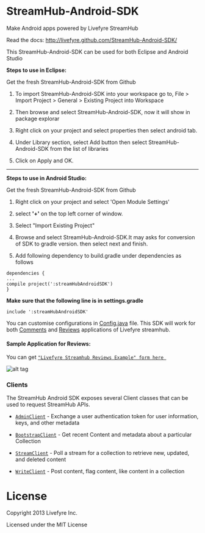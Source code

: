 
StreamHub-Android-SDK
=====================

Make Android apps powered by Livefyre StreamHub

Read the docs: http://livefyre.github.com/StreamHub-Android-SDK/

This StreamHub-Android-SDK can be used for both Eclipse and Android Studio

**Steps to use in Eclipse:**

Get the fresh StreamHub-Android-SDK from Github

1.	To import StreamHub-Android-SDK into your workspace go to, File > Import Project > General > Existing Project into Workspace 

2. 	Then browse and select StreamHub-Android-SDK, now it will show in package explorar

3.	Right click on your project and select properties then select android tab.

4.	Under Library section, select Add button then select StreamHub-Android-SDK from the list of libraries

5. Click on Apply and OK.

____________


**Steps to use in Android Studio:**

Get the fresh StreamHub-Android-SDK from Github

1.	Right click on your project and select 'Open Module Settings'

2.	select **'+'** on the top left corner of window.

3.	Select "Import Existing Project"

4.   Browse and select StreamHub-Android-SDK.It may asks for conversion of SDK to gradle version. then select next and finish.

5.	Add following dependency to build.gradle under dependencies as follows

```
dependencies {
...
compile project(':streamHubAndroidSDK')
}

```
**Make sure that the following line is in settings.gradle**

```
include ':streamHubAndroidSDK'
```

You can customise configurations in [Config.java](https://github.com/Livefyre/StreamHub-Android-SDK/blob/master/src/livefyre/streamhub/Config.java) file. This SDK will work for both [Comments](https://github.com/Livefyre/StreamHub-Android-SDK/tree/master/examples/commentstream) and [Reviews](https://github.com/Livefyre/StreamHub-Android-Reviews-App) applications of Livefyre streamhub.


#### Sample Application for Reviews:

You can get [`"Livefyre Streamhub Reviews Example" form here `](https://github.com/Livefyre/StreamHub-Android-Reviews-App)

![alt tag](http://s28.postimg.org/49bl5i7yl/screenshot.png)


### Clients

The StreamHub Android SDK exposes several Client classes that can be used to request StreamHub APIs.

* [`AdminClient`](http://livefyre.github.com/StreamHub-Android-SDK/com/livefyre/streamhub_android_sdk/AdminClient.html) - Exchange a user authentication token for user information, keys, and other metadata

* [`BootstrapClient`](http://livefyre.github.com/StreamHub-Android-SDK/com/livefyre/streamhub_android_sdk/BootstrapClient.html) - Get recent Content and metadata about a particular Collection

* [`StreamClient`](http://livefyre.github.io/StreamHub-Android-SDK/com/livefyre/streamhub_android_sdk/StreamClient.html) - Poll a stream for a collection to retrieve new, updated, and deleted content

* [`WriteClient`](http://livefyre.github.io/StreamHub-Android-SDK/com/livefyre/streamhub_android_sdk/WriteClient.html) - Post content, flag content, like content in a collection


# License

Copyright 2013 Livefyre Inc.

Licensed under the MIT License